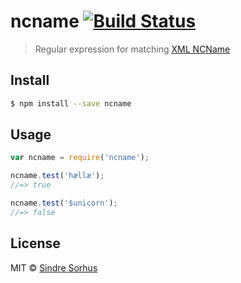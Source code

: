 # ncname [![Build Status](https://travis-ci.org/sindresorhus/ncname.svg?branch=master)](https://travis-ci.org/sindresorhus/ncname)

> Regular expression for matching [XML NCName](http://www.w3.org/TR/1999/REC-xml-names-19990114/#NT-NCName)


## Install

```sh
$ npm install --save ncname
```


## Usage

```js
var ncname = require('ncname');

ncname.test('hællæ');
//=> true

ncname.test('$unicorn');
//=> false
```


## License

MIT © [Sindre Sorhus](http://sindresorhus.com)

